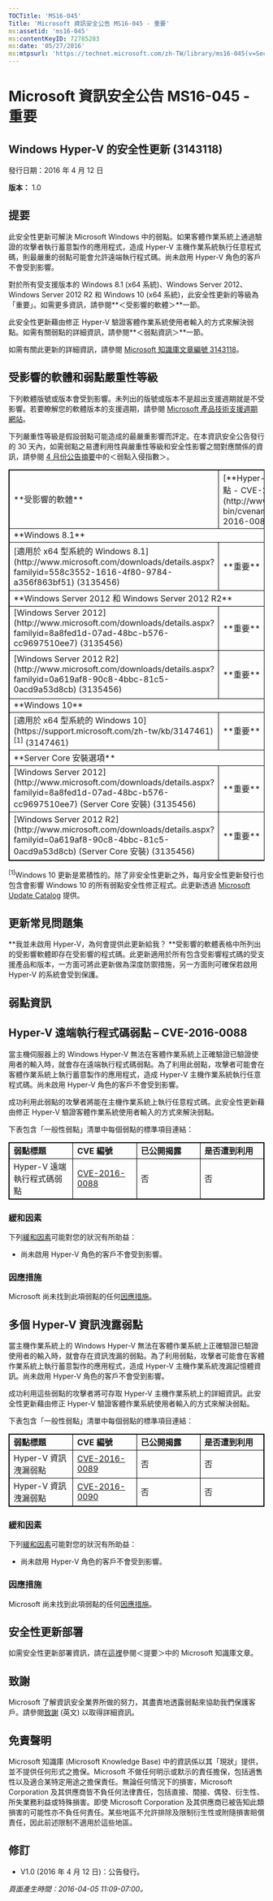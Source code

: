```yaml
---
TOCTitle: 'MS16-045'
Title: 'Microsoft 資訊安全公告 MS16-045 - 重要'
ms:assetid: 'ms16-045'
ms:contentKeyID: 72785283
ms:date: '05/27/2016'
ms:mtpsurl: 'https://technet.microsoft.com/zh-TW/library/ms16-045(v=Security.10)'
---
```


Microsoft 資訊安全公告 MS16-045 - 重要
======================================

Windows Hyper-V 的安全性更新 (3143118)
--------------------------------------

發行日期：2016 年 4 月 12 日

**版本：** 1.0

提要
----

<span id="sectionToggle0"></span>
此安全性更新可解決 Microsoft Windows 中的弱點。如果客體作業系統上通過驗證的攻擊者執行蓄意製作的應用程式，造成 Hyper-V 主機作業系統執行任意程式碼，則最嚴重的弱點可能會允許遠端執行程式碼。尚未啟用 Hyper-V 角色的客戶不會受到影響。

對於所有受支援版本的 Windows 8.1 (x64 系統)、Windows Server 2012、Windows Server 2012 R2 和 Windows 10 (x64 系統)，此安全性更新的等級為「重要」。如需更多資訊，請參閱**＜受影響的軟體＞**一節。

此安全性更新藉由修正 Hyper-V 驗證客體作業系統使用者輸入的方式來解決弱點。如需有關弱點的詳細資訊，請參閱**＜弱點資訊＞**一節。

<span id="KBArticle"></span>
如需有關此更新的詳細資訊，請參閱 [Microsoft 知識庫文章編號 3143118](https://support.microsoft.com/zh-tw/kb/3143118)。

受影響的軟體和弱點嚴重性等級
----------------------------

<span id="sectionToggle1"></span>
下列軟體版號或版本會受到影響。未列出的版號或版本不是超出支援週期就是不受影響。若要瞭解您的軟體版本的支援週期，請參閱 [Microsoft 產品技術支援週期網站](https://support.microsoft.com/zh-tw/lifecycle)。

下列嚴重性等級是假設弱點可能造成的最嚴重影響而評定。在本資訊安全公告發行的 30 天內，如需弱點之易遭利用性與嚴重性等級和安全性影響之間對應關係的資訊，請參閱 [4 月份公告摘要](https://technet.microsoft.com/zh-tw/library/security/ms16-apr)中的＜弱點入侵指數＞。

 
<table style="border:1px solid black;">
<tr>
<td style="border:1px solid black;">
**受影響的軟體**

</td>
<td style="border:1px solid black;">
[**Hyper-V 遠端執行程式碼弱點 - CVE-2016-0088**](http://www.cve.mitre.org/cgi-bin/cvename.cgi?name=cve-2016-0088)

</td>
<td style="border:1px solid black;">
[**Hyper-V 資訊洩漏弱點 - CVE-2016-0089**](http://www.cve.mitre.org/cgi-bin/cvename.cgi?name=cve-2016-0089)

</td>
<td style="border:1px solid black;">
[**Hyper-V 資訊洩漏弱點 - CVE-2016-0090**](http://www.cve.mitre.org/cgi-bin/cvename.cgi?name=cve-2016-0090)

</td>
<td style="border:1px solid black;">
**取代的更新**

</td>
</tr>
<tr>
<td style="border:1px solid black;" colspan="5">
**Windows 8.1**

</td>
</tr>
<tr>
<td style="border:1px solid black;">
[適用於 x64 型系統的 Windows 8.1](http://www.microsoft.com/downloads/details.aspx?familyid=558c3552-1616-4f80-9784-a356f863bf51)  
(3135456)

</td>
<td style="border:1px solid black;">
**重要**   
遠端執行程式碼

</td>
<td style="border:1px solid black;">
**重要**   
資訊洩漏

</td>
<td style="border:1px solid black;">
**重要**   
資訊洩漏

</td>
<td style="border:1px solid black;">
[MS15-105](https://technet.microsoft.com/zh-tw/library/security/ms15-105) 中的 3087088

</td>
</tr>
<tr>
<td style="border:1px solid black;" colspan="5">
**Windows Server 2012 和 Windows Server 2012 R2**

</td>
</tr>
<tr>
<td style="border:1px solid black;">
[Windows Server 2012](http://www.microsoft.com/downloads/details.aspx?familyid=8a8fed1d-07ad-48bc-b576-cc9697510ee7)  
(3135456)

</td>
<td style="border:1px solid black;">
**重要**   
遠端執行程式碼

</td>
<td style="border:1px solid black;">
**重要**   
資訊洩漏

</td>
<td style="border:1px solid black;">
不適用

</td>
<td style="border:1px solid black;">
無

</td>
</tr>
<tr>
<td style="border:1px solid black;">
[Windows Server 2012 R2](http://www.microsoft.com/downloads/details.aspx?familyid=0a619af8-90c8-4bbc-81c5-0acd9a53d8cb)  
(3135456)

</td>
<td style="border:1px solid black;">
**重要**   
遠端執行程式碼

</td>
<td style="border:1px solid black;">
**重要**   
資訊洩漏

</td>
<td style="border:1px solid black;">
**重要**   
資訊洩漏

</td>
<td style="border:1px solid black;">
[MS15-105](https://technet.microsoft.com/zh-tw/library/security/ms15-105) 中的 3087088

</td>
</tr>
<tr>
<td style="border:1px solid black;" colspan="5">
**Windows 10**

</td>
</tr>
<tr>
<td style="border:1px solid black;">
[適用於 x64 型系統的 Windows 10](https://support.microsoft.com/zh-tw/kb/3147461)<sup>[1]</sup>
(3147461)

</td>
<td style="border:1px solid black;">
**重要**   
遠端執行程式碼

</td>
<td style="border:1px solid black;">
**重要**   
資訊洩漏

</td>
<td style="border:1px solid black;">
**重要**   
資訊洩漏

</td>
<td style="border:1px solid black;">
[3140745](https://support.microsoft.com/zh-tw/kb/3140745)

</td>
</tr>
<tr>
<td style="border:1px solid black;" colspan="5">
**Server Core 安裝選項**

</td>
</tr>
<tr>
<td style="border:1px solid black;">
[Windows Server 2012](http://www.microsoft.com/downloads/details.aspx?familyid=8a8fed1d-07ad-48bc-b576-cc9697510ee7) (Server Core 安裝)  
(3135456)

</td>
<td style="border:1px solid black;">
**重要**   
遠端執行程式碼

</td>
<td style="border:1px solid black;">
**重要**   
資訊洩漏

</td>
<td style="border:1px solid black;">
不適用

</td>
<td style="border:1px solid black;">
無

</td>
</tr>
<tr>
<td style="border:1px solid black;">
[Windows Server 2012 R2](http://www.microsoft.com/downloads/details.aspx?familyid=0a619af8-90c8-4bbc-81c5-0acd9a53d8cb) (Server Core 安裝)  
(3135456)

</td>
<td style="border:1px solid black;">
**重要**   
遠端執行程式碼

</td>
<td style="border:1px solid black;">
**重要**   
資訊洩漏

</td>
<td style="border:1px solid black;">
**重要**   
資訊洩漏

</td>
<td style="border:1px solid black;">
[MS15-105](https://technet.microsoft.com/zh-tw/library/security/ms15-105) 中的 3087088

</td>
</tr>
</table>
 
<sup>[1]</sup>Windows 10 更新是累積性的。除了非安全性更新之外，每月安全性更新發行也包含會影響 Windows 10 的所有弱點安全性修正程式。此更新透過 [Microsoft Update Catalog](http://catalog.update.microsoft.com/v7/site/home.aspx) 提供。

更新常見問題集
--------------

<span id="sectionToggle2"></span>
**我並未啟用 Hyper-V，為何會提供此更新給我？
**受影響的軟體表格中所列出的受影響軟體即存在受影響的程式碼。此更新適用於所有包含受影響程式碼的受支援產品和版本，一方面可將此更新做為深度防禦措施，另一方面則可確保若啟用 Hyper-V 的系統會受到保護。

弱點資訊
--------

<span id="sectionToggle3"></span>
Hyper-V 遠端執行程式碼弱點 – CVE-2016-0088
------------------------------------------

當主機伺服器上的 Windows Hyper-V 無法在客體作業系統上正確驗證已驗證使用者的輸入時，就會存在遠端執行程式碼弱點。為了利用此弱點，攻擊者可能會在客體作業系統上執行蓄意製作的應用程式，造成 Hyper-V 主機作業系統執行任意程式碼。尚未啟用 Hyper-V 角色的客戶不會受到影響。

成功利用此弱點的攻擊者將能在主機作業系統上執行任意程式碼。此安全性更新藉由修正 Hyper-V 驗證客體作業系統使用者輸入的方式來解決弱點。

下表包含「一般性弱點」清單中每個弱點的標準項目連結：

 
<table style="border:1px solid black;">
<colgroup>
<col width="25%" />
<col width="25%" />
<col width="25%" />
<col width="25%" />
</colgroup>
<tbody>
<tr class="odd">
<td style="border:1px solid black;"><strong>弱點標題</strong></td>
<td style="border:1px solid black;"><strong>CVE 編號</strong></td>
<td style="border:1px solid black;"><strong>已公開揭露</strong></td>
<td style="border:1px solid black;"><strong>是否遭到利用</strong></td>
</tr>
<tr class="even">
<td style="border:1px solid black;">Hyper-V 遠端執行程式碼弱點</td>
<td style="border:1px solid black;"><a href="http://www.cve.mitre.org/cgi-bin/cvename.cgi?name=cve-2016-0088">CVE-2016-0088</a></td>
<td style="border:1px solid black;">否</td>
<td style="border:1px solid black;">否</td>
</tr>
</tbody>
</table>
  
### 緩和因素
  
下列[緩和因素](https://technet.microsoft.com/zh-tw/library/security/dn848375.aspx)可能對您的狀況有所助益：
  
-   尚未啟用 Hyper-V 角色的客戶不會受到影響。
  
### 因應措施
  
Microsoft 尚未找到此項弱點的任何[因應措施](https://technet.microsoft.com/zh-tw/library/security/dn848375.aspx)。
  
多個 Hyper-V 資訊洩露弱點  
-------------------------
  
當主機作業系統上的 Windows Hyper-V 無法在客體作業系統上正確驗證已驗證使用者的輸入時，就會存在資訊洩漏的弱點。為了利用弱點，攻擊者可能會在客體作業系統上執行蓄意製作的應用程式，造成 Hyper-V 主機作業系統洩漏記憶體資訊。尚未啟用 Hyper-V 角色的客戶不會受到影響。
  
成功利用這些弱點的攻擊者將可存取 Hyper-V 主機作業系統上的詳細資訊。此安全性更新藉由修正 Hyper-V 驗證客體作業系統使用者輸入的方式來解決弱點。
  
下表包含「一般性弱點」清單中每個弱點的標準項目連結：

 
<table style="border:1px solid black;">
<colgroup>
<col width="25%" />
<col width="25%" />
<col width="25%" />
<col width="25%" />
</colgroup>
<tbody>
<tr class="odd">
<td style="border:1px solid black;"><strong>弱點標題</strong></td>
<td style="border:1px solid black;"><strong>CVE 編號</strong></td>
<td style="border:1px solid black;"><strong>已公開揭露</strong></td>
<td style="border:1px solid black;"><strong>是否遭到利用</strong></td>
</tr>
<tr class="even">
<td style="border:1px solid black;">Hyper-V 資訊洩漏弱點</td>
<td style="border:1px solid black;"><a href="http://www.cve.mitre.org/cgi-bin/cvename.cgi?name=cve-2016-0089">CVE-2016-0089</a></td>
<td style="border:1px solid black;">否</td>
<td style="border:1px solid black;">否</td>
</tr>
<tr class="odd">
<td style="border:1px solid black;">Hyper-V 資訊洩漏弱點</td>
<td style="border:1px solid black;"><a href="http://www.cve.mitre.org/cgi-bin/cvename.cgi?name=cve-2016-0090">CVE-2016-0090</a></td>
<td style="border:1px solid black;">否</td>
<td style="border:1px solid black;">否</td>
</tr>
</tbody>
</table>
  
### 緩和因素
  
下列[緩和因素](https://technet.microsoft.com/zh-tw/library/security/dn848375.aspx)可能對您的狀況有所助益：
  
-   尚未啟用 Hyper-V 角色的客戶不會受到影響。
  
### 因應措施
  
Microsoft 尚未找到此項弱點的任何[因應措施](https://technet.microsoft.com/zh-tw/library/security/dn848375.aspx)。
  
安全性更新部署  
--------------
  
<span id="sectionToggle4"></span>
如需安全性更新部署資訊，請在[這裡](#kbarticle)參閱＜提要＞中的 Microsoft 知識庫文章。
  
致謝  
----
  
<span id="sectionToggle5"></span>
Microsoft 了解資訊安全業界所做的努力，其盡責地透露弱點來協助我們保護客戶。請參閱[致謝](https://technet.microsoft.com/zh-tw/library/security/mt674627.aspx) (英文) 以取得詳細資訊。
  
免責聲明  
--------
  
<span id="sectionToggle6"></span>
Microsoft 知識庫 (Microsoft Knowledge Base) 中的資訊係以其「現狀」提供，並不提供任何形式之擔保。Microsoft 不做任何明示或默示的責任擔保，包括適售性以及適合某特定用途之擔保責任。無論任何情況下的損害，Microsoft Corporation 及其供應商皆不負任何法律責任，包括直接、間接、偶發、衍生性、所失業務利益或特殊損害。即使 Microsoft Corporation 及其供應商已被告知此類損害的可能性亦不負任何責任。某些地區不允許排除及限制衍生性或附隨損害賠償責任，因此前述限制不適用於這些地區。
  
修訂  
----
  
<span id="sectionToggle7"></span>
-   V1.0 (2016 年 4 月 12 日)：公告發行。
  
*頁面產生時間：2016-04-05 11:09-07:00。*
